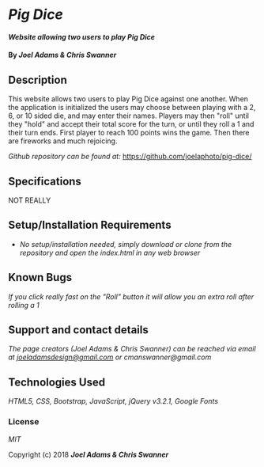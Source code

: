 # _Pig Dice_

#### _Website allowing two users to play Pig Dice_

#### By _Joel Adams & Chris Swanner_

## Description

This website allows two users to play Pig Dice against one another. When the application is initialized the users may choose between playing with a 2, 6, or 10 sided die, and may enter their names. Players may then "roll" until they "hold" and accept their total score for the turn, or until they roll a 1 and their turn ends. First player to reach 100 points wins the game. Then there are fireworks and much rejoicing.

_Github repository can be found at:_ https://github.com/joelaphoto/pig-dice/

## Specifications

NOT REALLY

## Setup/Installation Requirements

* _No setup/installation needed, simply download or clone from the repository and open the index.html in any web browser_

## Known Bugs

_If you click really fast on the "Roll" button it will allow you an extra roll after rolling a 1_

## Support and contact details

_The page creators (Joel Adams & Chris Swanner) can be reached via email at joeladamsdesign@gmail.com or cmanswanner@gmail.com_

## Technologies Used

_HTML5, CSS, Bootstrap, JavaScript, jQuery v3.2.1, Google Fonts_

### License

*MIT*

Copyright (c) 2018 **_Joel Adams & Chris Swanner_**
